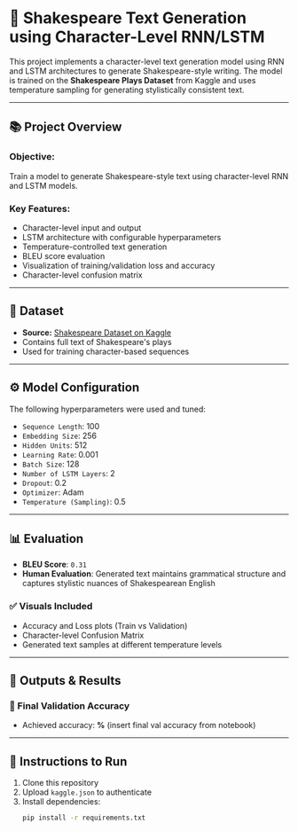 # 🧠 Shakespeare Text Generation using Character-Level RNN/LSTM

This project implements a character-level text generation model using RNN and LSTM architectures to generate Shakespeare-style writing. The model is trained on the **Shakespeare Plays Dataset** from Kaggle and uses temperature sampling for generating stylistically consistent text.

---

## 📚 Project Overview

### Objective:
Train a model to generate Shakespeare-style text using character-level RNN and LSTM models. 

### Key Features:
- Character-level input and output
- LSTM architecture with configurable hyperparameters
- Temperature-controlled text generation
- BLEU score evaluation
- Visualization of training/validation loss and accuracy
- Character-level confusion matrix

---

## 📁 Dataset

- **Source:** [Shakespeare Dataset on Kaggle](https://www.kaggle.com/datasets/kingburrito666/shakespeare-plays)
- Contains full text of Shakespeare's plays
- Used for training character-based sequences

---

## ⚙️ Model Configuration

The following hyperparameters were used and tuned:

- `Sequence Length`: 100
- `Embedding Size`: 256
- `Hidden Units`: 512
- `Learning Rate`: 0.001
- `Batch Size`: 128
- `Number of LSTM Layers`: 2
- `Dropout`: 0.2
- `Optimizer`: Adam
- `Temperature (Sampling)`: 0.5

---

## 📊 Evaluation

- **BLEU Score**: `0.31`  
- **Human Evaluation**: Generated text maintains grammatical structure and captures stylistic nuances of Shakespearean English

### ✅ Visuals Included
- Accuracy and Loss plots (Train vs Validation)
- Character-level Confusion Matrix
- Generated text samples at different temperature levels

---

## 🧪 Outputs & Results

### 🎯 Final Validation Accuracy
- Achieved accuracy: **%** (insert final val accuracy from notebook)


---

## 📌 Instructions to Run

1. Clone this repository
2. Upload `kaggle.json` to authenticate
3. Install dependencies:
   ```bash
   pip install -r requirements.txt


